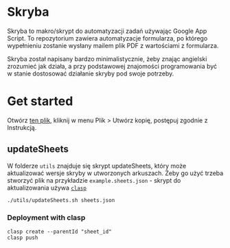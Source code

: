 # Skryba

Skryba to makro/skrypt do automatyzacji zadań używając Google App Script. To
repozytorium zawiera automatyzacje formularza, po którego wypełnieniu zostanie
wysłany mailem plik PDF z wartościami z formularza.

Skryba został napisany bardzo minimalistycznie, żeby znając angielski zrozumieć
jak działa, a przy podstawowej znajomości programowania być w stanie dostosować
działanie skryby pod swoje potrzeby.

# Get started

Otwórz
[ten plik](https://docs.google.com/spreadsheets/d/1dZHp7EYPEqkQppTfCZmatav_lmWN5UIIXT4v6XBhHBo/edit?gid=761902334#gid=761902334),
kliknij w menu Plik > Utwórz kopię, postępuj zgodnie z Instrukcją.

## updateSheets

W folderze `utils` znajduje się skrypt updateSheets, który może aktualizować
wersje skryby w utworzonych arkuszach. Żeby go użyć trzeba stworzyć plik na
przykładzie `example.sheets.json` - skrypt do aktualizowania używa
[`clasp`](https://github.com/google/clasp)

```
./utils/updateSheets.sh sheets.json
```

### Deployment with clasp

```
clasp create --parentId "sheet_id"
clasp push
```

